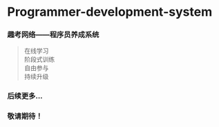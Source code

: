 # Programmer-development-system
### 趣考网络——程序员养成系统

>在线学习  
>阶段式训练  
>自由参与  
>持续升级  

### 后续更多...
### 敬请期待！
